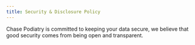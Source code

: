 ```yaml
---
title: Security & Disclosure Policy
---
```


Chase Podiatry is committed to keeping your data secure, we believe that good security comes from being open and transparent.